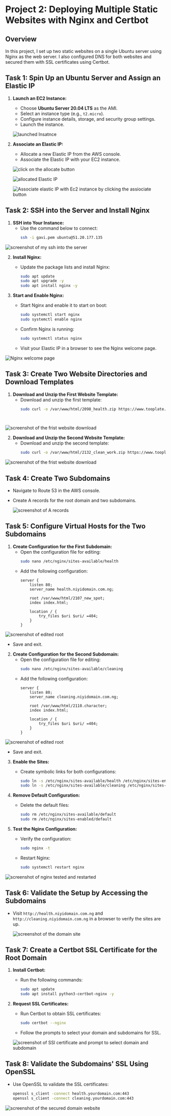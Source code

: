 # Project 2: Deploying Multiple Static Websites with Nginx and Certbot

## Overview
In this project, I set up two static websites on a single Ubuntu server using Nginx as the web server. I also configured DNS for both websites and secured them with SSL certificates using Certbot.

## Task 1: Spin Up an Ubuntu Server and Assign an Elastic IP

1. **Launch an EC2 Instance:**
   - Choose **Ubuntu Server 20.04 LTS** as the AMI.
   - Select an instance type (e.g., `t2.micro`).
   - Configure instance details, storage, and security group settings.
   - Launch the instance.

   ![launched Insatnce](img/onepic.jpg)


2. **Associate an Elastic IP:**
   - Allocate a new Elastic IP from the AWS console.
   - Associate the Elastic IP with your EC2 instance.

   ![click on the allocate button](img/Second.jpg)

   ![allocated Elastic IP](img/3rdpic.jpg)

   ![Associate elastic IP with Ec2 instance by clicking the assiociate button](img/4thpic.jpg)

## Task 2: SSH into the Server and Install Nginx

1. **SSH into Your Instance:**
   - Use the command below to connect:
     ```bash
     ssh -i gavi.pem ubuntu@51.20.177.135
     
![screenshot of my ssh into the server](img/5thpic.jpg)

2. **Install Nginx:**
   - Update the package lists and install Nginx:
     ```bash
     sudo apt update
     sudo apt upgrade -y
     sudo apt install nginx -y
     ```

3. **Start and Enable Nginx:**
   - Start Nginx and enable it to start on boot:
     ```bash
     sudo systemctl start nginx
     sudo systemctl enable nginx
     ```
   - Confirm Nginx is running:
     ```bash
     sudo systemctl status nginx
     ```
   - Visit your Elastic IP in a browser to see the Nginx welcome page.

 ![Nginx welcome page](img/5thpic.jpg)

## Task 3: Create Two Website Directories and Download Templates

1. **Download and Unzip the First Website Template:**
   - Download and unzip the first template:
     ```bash
     sudo curl -o /var/www/html/2098_health.zip https://www.tooplate.com/zip-templates/2107_new_spot.zip && sudo unzip -d /var/www/html/ /var/www/html/2107_new_spot.zip && sudo rm -f /var/www/html/2107_new_spot.zip

    
![screenshot of the frist website download](img/7thpic.jpg)

2. **Download and Unzip the Second Website Template:**
   - Download and unzip the second template:
     ```bash
     sudo curl -o /var/www/html/2132_clean_work.zip https://www.tooplate.com/zip-templates/2110_character.zip && sudo unzip -d /var/www/html/ /var/www/html/2110_character.zip && sudo rm -f /var/www/html/2110_character.zip

 ![screenshot of the frist website download](img/8thpic.jpg)

     

## Task 4: Create Two Subdomains

- Navigate to Route 53 in the AWS console.
- Create A records for the root domain and two subdomains.

   ![screenshot of A records](img/9thpic.jpg)

## Task 5: Configure Virtual Hosts for the Two Subdomains

1. **Create Configuration for the First Subdomain:**
   - Open the configuration file for editing:
     ```bash
     sudo nano /etc/nginx/sites-available/health
     ```
   - Add the following configuration:
     ```nginx
     server {
         listen 80;
         server_name health.niyidomain.com.ng;

         root /var/www/html/2107_new_spot;
         index index.html;

         location / {
             try_files $uri $uri/ =404;
         }
     }
     
![screenshot of edited root](img/10thpic.jpg)
   - Save and exit.

2. **Create Configuration for the Second Subdomain:**
   - Open the configuration file for editing:
     ```bash
     sudo nano /etc/nginx/sites-available/cleaning
     ```
   - Add the following configuration:
     ```nginx
     server {
         listen 80;
         server_name cleaning.niyidomain.com.ng;

         root /var/www/html/2110.character;
         index index.html;

         location / {
             try_files $uri $uri/ =404;
         }
     }
     
![screenshot of edited root](img/11thpic.jpg)
   - Save and exit.

3. **Enable the Sites:**
   - Create symbolic links for both configurations:
     ```bash
     sudo ln -s /etc/nginx/sites-available/health /etc/nginx/sites-enabled/
     sudo ln -s /etc/nginx/sites-available/cleaning /etc/nginx/sites-enabled/
     ```

4. **Remove Default Configuration:**
   - Delete the default files:
     ```bash
     sudo rm /etc/nginx/sites-available/default
     sudo rm /etc/nginx/sites-enabled/default
     ```

5. **Test the Nginx Configuration:**
   - Verify the configuration:
     ```bash
     sudo nginx -t
     ```
   - Restart Nginx:
     ```bash
     sudo systemctl restart nginx
     

![screenshot of nginx tested and restarted](img/12thpic.jpg)

## Task 6: Validate the Setup by Accessing the Subdomains

- Visit `http://health.niyidomain.com.ng` and `http://cleaning.niyidomain.com.ng` in a browser to verify the sites are up.


   ![screenshot of the domain site](img/13thpic.jpg)

## Task 7: Create a Certbot SSL Certificate for the Root Domain

1. **Install Certbot:**
   - Run the following commands:
     ```bash
     sudo apt update
     sudo apt install python3-certbot-nginx -y
     ```

2. **Request SSL Certificates:**
   - Run Certbot to obtain SSL certificates:
     ```bash
     sudo certbot --nginx
     ```
   - Follow the prompts to select your domain and subdomains for SSL.

   ![screenshot of SSl certificate and prompt to select domain and subdomain](img/13th.jpg)

## Task 8: Validate the Subdomains' SSL Using OpenSSL

- Use OpenSSL to validate the SSL certificates:
  ```bash
  openssl s_client -connect health.yourdomain.com:443
  openssl s_client -connect cleaning.yourdomain.com:443

![screenshot of the secured domain website](img/14thpic.jpg)

